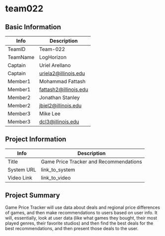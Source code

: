 # team022

## Basic Information

|   Info      |        Description     |
| ----------- | ---------------------- |
| TeamID      |        Team-022        |
| TeamName    |        LogHorizon         |
| Captain     |      Uriel Arellano     |
| Captain     |   uriela2@illinois.edu  |
| Member1     |      Mohammad Fattash       |
| Member1     |   fattash2@illinois.edu  |
| Member2     |      Jonathan Stanley       |
| Member2     |   jbiel2@illinois.edu       |
| Member3     |       Mike Lee               |
| Member3     |   dcl3@illinois.edu         |

## Project Information

|   Info      |        Description     |
| ----------- | ---------------------- |
|  Title      |       Game Price Tracker and Recommendations     |
| System URL  |      link_to_system    |
| Video Link  |      link_to_video     |

## Project Summary

Game Price Tracker will use data about deals and regional price differences of games, and then make recommendations to users based on user info. It will, essentially, look at user data (like what games they bought, their most played genres, their favorite studios) and then find the best deals for the best recommendations, and then present those deals to the user.
